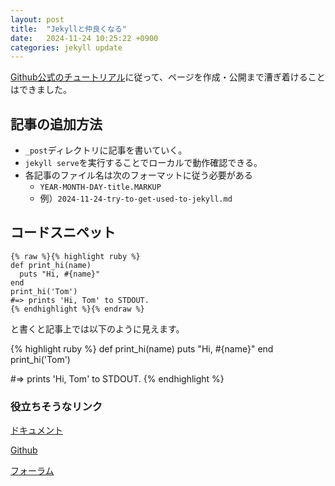 ```yaml
---
layout: post
title:  "Jekyllと仲良くなる"
date:   2024-11-24 10:25:22 +0900
categories: jekyll update
---
```


[Github公式のチュートリアル](https://docs.github.com/ja/pages/setting-up-a-github-pages-site-with-jekyll/creating-a-github-pages-site-with-jekyll)に従って、ページを作成・公開まで漕ぎ着けることはできました。

## 記事の追加方法

- `_post`ディレクトリに記事を書いていく。
- `jekyll serve`を実行することでローカルで動作確認できる。
- 各記事のファイル名は次のフォーマットに従う必要がある
  - `YEAR-MONTH-DAY-title.MARKUP`
  - 例）`2024-11-24-try-to-get-used-to-jekyll.md`

## コードスニペット

``` raw
{% raw %}{% highlight ruby %}
def print_hi(name)
  puts "Hi, #{name}"
end
print_hi('Tom')
#=> prints 'Hi, Tom' to STDOUT.
{% endhighlight %}{% endraw %}
```

と書くと記事上では以下のように見えます。

{% highlight ruby %}
def print_hi(name)
  puts "Hi, #{name}"
end
print_hi('Tom')
<!-- markdownlint-disable-next-line no-missing-space-atx -->
#=> prints 'Hi, Tom' to STDOUT.
{% endhighlight %}

### 役立ちそうなリンク

[ドキュメント][jekyll-docs]

[Github][jekyll-gh]

[フォーラム][jekyll-talk]

[jekyll-docs]: https://jekyllrb.com/docs/home
[jekyll-gh]:   https://github.com/jekyll/jekyll
[jekyll-talk]: https://talk.jekyllrb.com/
